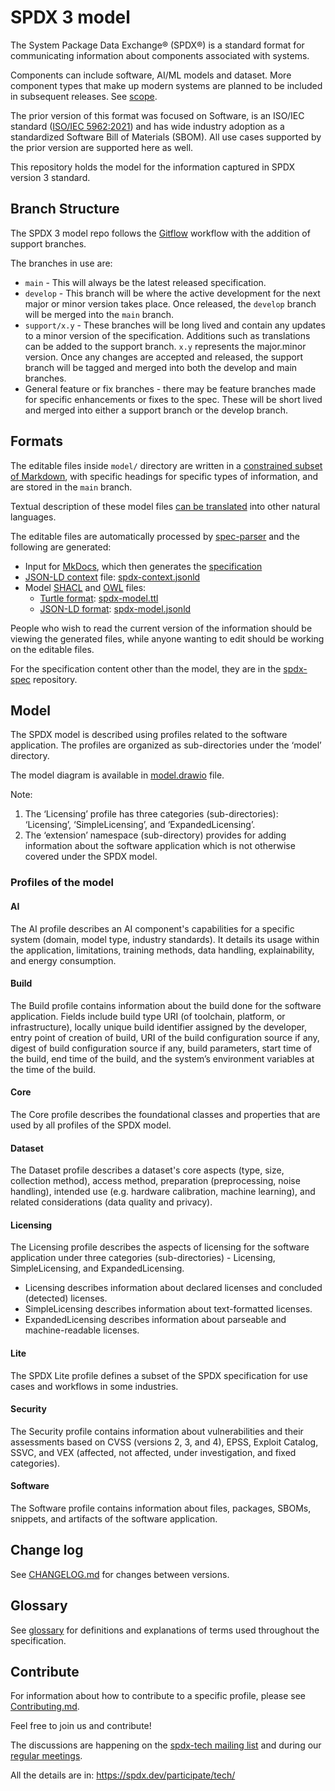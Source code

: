 # SPDX 3 model

The System Package Data Exchange® (SPDX®) is a standard format for
communicating information about components associated with systems.

Components can include software, AI/ML models and dataset.
More component types that make up modern systems are planned to be included in
subsequent releases. See [scope](scope.md).

The prior version of this format was focused on Software, is an ISO/IEC
standard ([ISO/IEC 5962:2021](https://www.iso.org/standard/81870.html)) and has
wide industry adoption as a standardized Software Bill of Materials (SBOM).
All use cases supported by the prior version are supported here as well.

This repository holds the model for the information captured in SPDX version 3
standard.

## Branch Structure

The SPDX 3 model repo follows the [Gitflow](https://gist.github.com/HeratPatel/271b5d2304de2e2cd1823b9b62bf43e0) workflow with the addition of support branches.

The branches in use are:

- `main` - This will always be the latest released specification.
- `develop` - This branch will be where the active development for the next major or minor version takes place.  Once released, the `develop` branch will be merged into the `main` branch.
- `support/x.y` - These branches will be long lived and contain any updates to a minor version of the specification.  Additions such as translations can be added to the support branch.  `x.y` represents the major.minor version.  Once any changes are accepted and released, the support branch will be tagged and merged into both the develop and main branches.
- General feature or fix branches - there may be feature branches made for specific enhancements or fixes to the spec.  These will be short lived and merged into either a support branch or the develop branch.

## Formats

The editable files inside `model/` directory are written in a
[constrained subset of Markdown][format],
with specific headings for specific types of information,
and are stored in the `main` branch.

Textual description of these model files
[can be translated][translation] into other natural languages.

The editable files are automatically processed by
[spec-parser](https://github.com/spdx/spec-parser/)
and the following are generated:

- Input for [MkDocs](https://www.mkdocs.org/), which then generates the
  [specification](https://spdx.github.io/spdx-spec/v3.0.1/)
- [JSON-LD context](http://niem.github.io/json/reference/json-ld/context/)
  file: [spdx-context.jsonld](https://spdx.org/rdf/3.0.1/spdx-context.jsonld)
- Model [SHACL](https://en.wikipedia.org/wiki/SHACL) and
  [OWL](https://www.w3.org/OWL/) files:
  - [Turtle format](https://en.wikipedia.org/wiki/Turtle_(syntax)):
    [spdx-model.ttl](https://spdx.org/rdf/3.0.1/spdx-model.ttl)
  - [JSON-LD format](https://json-ld.org/):
    [spdx-model.jsonld](https://spdx.github.io/spdx-spec/v3.0.1/rdf/spdx-model.jsonld)

People who wish to read the current version of the information
should be viewing the generated files, while anyone wanting to edit
should be working on the editable files.

For the specification content other than the model, they are in the
[spdx-spec](https://github.com/spdx/spdx-spec/) repository.

## Model

The SPDX model is described using profiles related to the software application.
The profiles are organized as sub-directories under the ‘model’ directory.

The model diagram is available in [model.drawio][model-diagram] file.

Note:

1. The ‘Licensing’ profile has three categories (sub-directories): ‘Licensing’,
  ‘SimpleLicensing’, and ‘ExpandedLicensing’.
2. The ‘extension’ namespace (sub-directory) provides for adding information
  about the software application which is not otherwise covered under the SPDX
  model.

### Profiles of the model

#### AI

The AI profile describes an AI component's capabilities for a specific system
(domain, model type, industry standards). It details its usage within the
application, limitations, training methods, data handling, explainability, and
energy consumption.

#### Build

The Build profile contains information about the build done for the software application.
Fields include build type URI (of toolchain, platform, or infrastructure),
locally unique build identifier assigned by the developer,
entry point of creation of build, URI of the build configuration source if any,
digest of build configuration source if any, build parameters,
start time of the build, end time of the build,
and the system’s environment variables at the time of the build.

#### Core

The Core profile describes the foundational classes and properties that are
used by all profiles of the SPDX model.

#### Dataset

The Dataset profile describes a dataset's core aspects (type, size, collection
method), access method, preparation (preprocessing, noise handling), intended
use (e.g. hardware calibration, machine learning), and related considerations
(data quality and privacy).

#### Licensing

The Licensing profile describes the aspects of licensing for the software
application under three categories (sub-directories) -
Licensing, SimpleLicensing, and ExpandedLicensing.

- Licensing describes information about declared licenses and concluded
  (detected) licenses.
- SimpleLicensing describes information about text-formatted licenses.
- ExpandedLicensing describes information about parseable and machine-readable
  licenses.

#### Lite

The SPDX Lite profile defines a subset of the SPDX specification for use cases
and workflows in some industries.

#### Security

The Security profile contains information about vulnerabilities and their
assessments based on CVSS (versions 2, 3, and 4), EPSS, Exploit Catalog, SSVC,
and VEX (affected, not affected, under investigation, and fixed categories).

#### Software

The Software profile contains information about files, packages, SBOMs,
snippets, and artifacts of the software application.

## Change log

See [CHANGELOG.md](CHANGELOG.md) for changes between versions.

## Glossary

See [glossary][glossary] for definitions and explanations of terms used throughout the specification.

## Contribute

For information about how to contribute to a specific profile,
please see [Contributing.md](Contributing.md).

Feel free to join us and contribute!

The discussions are happening on the
[spdx-tech mailing list][spdx-tech-list]
and during our [regular meetings][meetings].

All the details are in: <https://spdx.dev/participate/tech/>

[format]: ./docs/format.md
[translation]: ./docs/translation.md
[model-diagram]: ./docs/model.drawio
[glossary]: ./docs/glossary.md
[meetings]: https://github.com/spdx/meetings/
[spdx-tech-list]: https://lists.spdx.org/mailman/listinfo/spdx-tech

